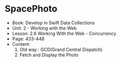 #  SpacePhoto

- Book: Develop in Swift Data Collections
- Unit: 2 - Working with the Web
- Lesson: 2.6 Working With the Web - Concurrency
- Page: 433-448
- Content:
  1. Old way : GCD(Grand Central Dispatch)
  2. Fetch and Display the Photo
